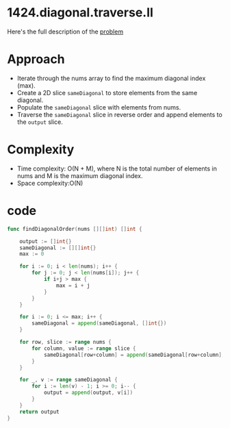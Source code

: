 # 1424.diagonal.traverse.II

Here's the full description of the [problem](https://leetcode.com/problems/diagonal-traverse-ii/description/?envType=daily-question&envId=2023-11-22)


# Approach

- Iterate through the nums array to find the maximum diagonal index (max).
- Create a 2D slice `sameDiagonal` to store elements from the same diagonal.
- Populate the `sameDiagonal` slice with elements from nums.
- Traverse the `sameDiagonal` slice in reverse order and append elements to the `output` slice.

# Complexity

- Time complexity: O(N + M), where N is the total number of elements in nums and M is the maximum diagonal index.
- Space complexity:O(N)

# code

```go
func findDiagonalOrder(nums [][]int) []int {

	output := []int{}
	sameDiagonal := [][]int{}
	max := 0

	for i := 0; i < len(nums); i++ {
		for j := 0; j < len(nums[i]); j++ {
			if i+j > max {
				max = i + j
			}
		}
	}

	for i := 0; i <= max; i++ {
		sameDiagonal = append(sameDiagonal, []int{})
	}

	for row, slice := range nums {
		for column, value := range slice {
			sameDiagonal[row+column] = append(sameDiagonal[row+column], value)
		}
	}

	for _, v := range sameDiagonal {
		for i := len(v) - 1; i >= 0; i-- {
			output = append(output, v[i])
		}
	}
	return output
}
```